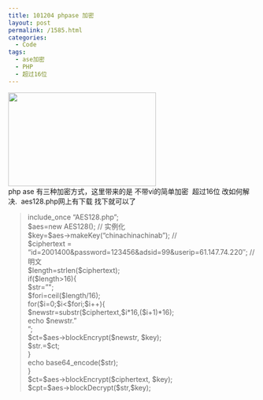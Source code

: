 ```yaml
---
title: 101204 phpase 加密
layout: post
permalink: /1585.html
categories:
  - Code
tags:
  - ase加密
  - PHP
  - 超过16位
---
```

> <div id="_mcePaste">
>
> </div>

<div id="_mcePaste">
  <a href="http://www.80aj.com/wp-content/uploads/2010/08/php.jpg"><img class="aligncenter size-medium wp-image-1427" title="php" src="http://www.80aj.com/wp-content/uploads/2010/08/php-300x190.jpg" alt="" width="300" height="190" /></a>
</div>

<div>
  php ase 有三种加密方式，这里带来的是 不带vi的简单加密  超过16位 改如何解决.  aes128.php网上有下载 找下就可以了
</div>

> <div>
>
> </div>
> 
> <div>
>   include_once &#8220;AES128.php&#8221;;
> </div>
> 
> <div id="_mcePaste">
>   $aes=new AES128(); // 实例化
> </div>
> 
> <div id="_mcePaste">
>   $key=$aes->makeKey(&#8220;chinachinachinab&#8221;); //
> </div>
> 
> <div id="_mcePaste">
>   $ciphertext = &#8220;id=2001400&password=123456&adsid=99&userip=61.147.74.220&#8243;; //明文
> </div>
> 
> <div id="_mcePaste">
>   $length=strlen($ciphertext);
> </div>
> 
> <div id="_mcePaste">
>   if($length>16){
> </div>
> 
> <div id="_mcePaste">
>   $str=&#8221;";
> </div>
> 
> <div id="_mcePaste">
>   $fori=ceil($length/16);
> </div>
> 
> <div id="_mcePaste">
>   for($i=0;$i<$fori;$i++){
> </div>
> 
> <div id="_mcePaste">
>   $newstr=substr($ciphertext,$i*16,($i+1)*16);
> </div>
> 
> <div id="_mcePaste">
>   echo $newstr.&#8221;<br>&#8221;;
> </div>
> 
> <div id="_mcePaste">
>   $ct=$aes->blockEncrypt($newstr, $key);
> </div>
> 
> <div id="_mcePaste">
>   $str.=$ct;
> </div>
> 
> <div id="_mcePaste">
>   }
> </div>
> 
> <div id="_mcePaste">
>   echo base64_encode($str);
> </div>
> 
> <div id="_mcePaste">
>   }
> </div>
> 
> <div id="_mcePaste">
>   $ct=$aes->blockEncrypt($ciphertext, $key);
> </div>
> 
> <div id="_mcePaste">
>   $cpt=$aes->blockDecrypt($str,$key);
> </div>